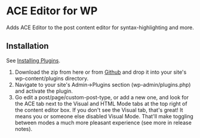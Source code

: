 
# ACE Editor for WP

Adds ACE Editor to the post content editor for syntax-highlighting and more.


## Installation

See [Installing Plugins](http://codex.wordpress.org/Managing_Plugins#Installing_Plugins).

1. Download the zip from here or from [Github](http://github.com/daxitude/ace-4-wp) and drop it into your site's wp-content/plugins directory.
1. Navigate to your site's Admin->Plugins section (wp-admin/plugins.php) and activate the plugin.
1. Go edit a post/page/custom-post-type, or add a new one, and look for the ACE tab next to the Visual and HTML Mode tabs at the top right of the content editor box. If you don't see the Visual tab, that's great! It means you or someone else disabled Visual Mode. That'll make toggling between modes a much more pleasant experience (see more in release notes).